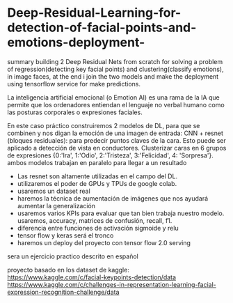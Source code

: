 # Deep-Residual-Learning-for-detection-of-facial-points-and-emotions-deployment-

summary
building 2  Deep Residual Nets from scratch for solving a problem of regression(detecting key facial points) and clustering(classify emotions), in image faces, at the end i join the two models and make the deployment  using tensorflow service for make predictions.

La inteligencia artificial emocional (o Emotion AI) es una rama de la IA que permite que los ordenadores entiendan el lenguaje no verbal humano como las posturas corporales o expresiones faciales. 

En este caso práctico construiremos 2 modelos de DL, para que se combinen y nos digan la emoción de una imagen de entrada:
CNN + resnet (bloques residuales): para predecir puntos claves de la cara. Esto puede ser aplicado a detección de vista en conductores. 
Clusterizar caras en 6 grupos de expresiones {0:'Ira', 1:'Odio', 2:'Tristeza', 3:'Felicidad', 4: 'Sorpresa'}. 
ambos modelos trabajan en paralelo para llegar a un resultado 

- Las resnet son altamente utilizadas en el campo del DL. 
- utilizaremos el poder de GPUs y TPUs de google colab.
- usaremos un dataset real 
- haremos la técnica de aumentación de imágenes que nos ayudará aumentar la generalización 
- usaremos varios KPIs para evaluar que tan bien trabaja nuestro modelo. usaremos, accuracy, matrices de confusión, recall, f1. 
- diferencia entre funciones de activación sigmoide  y relu
- tensor flow y keras será el tronco 
- haremos un deploy del proyecto con tensor flow 2.0 serving 

sera un ejercicio practico descrito en español 

proyecto basado en los dataset de kaggle: 
https://www.kaggle.com/c/facial-keypoints-detection/data
https://www.kaggle.com/c/challenges-in-representation-learning-facial-expression-recognition-challenge/data


